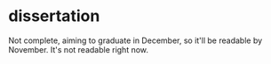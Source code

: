 dissertation
============
Not complete, aiming to graduate in December, so it'll be readable by November.
It's not readable right now.
